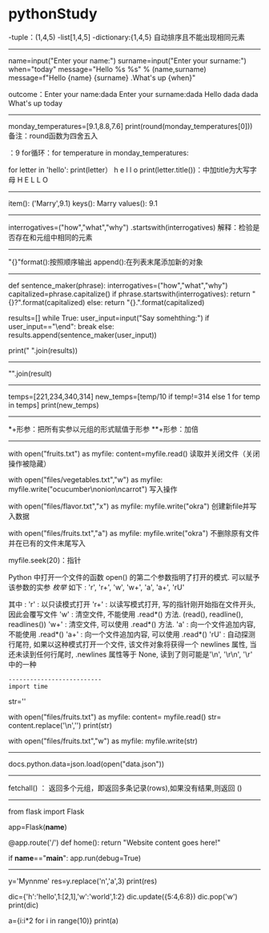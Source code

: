 # pythonStudy
-tuple：(1,4,5)
-list[1,4,5]
-dictionary:{1,4,5} 自动排序且不能出现相同元素

-------------------------------------
name=input("Enter your name:")
surname=input("Enter your surname:")
when="today"
message="Hello %s %s" % (name,surname)
message=f"Hello {name} {surname} .What's up {when}"

outcome：Enter your name:dada
Enter your surname:dada
Hello dada dada What's up today

--------------------------
monday_temperatures=[9.1,8.8,7.6]
print(round(monday_temperatures[0]))              备注：round函数为四舍五入

：9
for循环：for temperature in monday_temperatures:

for letter in 'hello':
    print(letter）
h
e
l
l
o
    print(letter.title())：中加title为大写字母
H
E
L
L
O

-------------------------------
item(): ('Marry',9.1)
keys(): Marry
values(): 9.1

-------------------------------
interrogatives=("how","what","why")
.startswith(interrogatives)
解释：检验是否存在和元组中相同的元素

-------------------------------
"{}"format():按照顺序输出
append():在列表末尾添加新的对象

------------------------------

def sentence_maker(phrase):
    interrogatives=("how","what","why")
    capitalized=phrase.capitalize()
    if phrase.startswith(interrogatives):
        return "{}?".format(capitalized)
    else:
        return "{}.".format(capitalized)

results=[]
while True:
    user_input=input("Say somehthing:")
    if user_input=="\end":
        break
    else:
        results.append(sentence_maker(user_input))

print(" ".join(results))

-------------------------------
"".join(result)

------------------------------
temps=[221,234,340,314]
new_temps=[temp/10 if temp!=314 else 1 for temp in temps]
print(new_temps)

------------------------------
*+形参：把所有实参以元组的形式赋值于形参
**+形参：加倍

------------------------------
with open("fruits.txt") as myfile:
    content=myfile.read()
读取并关闭文件（关闭操作被隐藏）

with open("files/vegetables.txt","w") as myfile:
    myfile.write("ocucumber\nonion\ncarrot")
写入操作

with open("files/flavor.txt","x") as myfile:
    myfile.write("okra")
创建新file并写入数据

with open("files/fruits.txt","a") as myfile:
    myfile.write("okra")
不删除原有文件并在已有的文件末尾写入

myfile.seek(20)：指针

Python 中打开一个文件的函数 open() 的第二个参数指明了打开的模式. 可以赋予该参数的实参 *枚举* 如下 : 
'r', 'r+', 'w', 'w+', 'a', 'a+', 'rU'

其中 : 
'r' : 以只读模式打开
'r+' : 以读写模式打开, 写的指针刚开始指在文件开头, 因此会覆写文件
'w' : 清空文件, 不能使用 <file>.read*() 方法.  (read(), readline(), readlines())
'w+' : 清空文件, 可以使用 <file>.read*() 方法. 
'a' : 向一个文件追加内容,  不能使用 .read*()
'a+' : 向一个文件追加内容, 可以使用 .read*()
'rU' : 自动探测行尾符, 如果以这种模式打开一个文件, 该文件对象将获得一个 newlines 属性, 当还未读到任何行尾时, <file>.newlines 属性等于 None, 读到了则可能是'\n', '\r\n', '\r' 中的一种
    
    --------------------------
    import time

str=''

with open("files/fruits.txt") as myfile:
    content= myfile.read()
    str= content.replace('\n','')
    print(str)



with open("files/fruits.txt","w") as myfile:
    myfile.write(str)
    
--------------------------
docs.python.data=json.load(open("data.json"))

-------------------------
fetchall() ：
   返回多个元组，即返回多条记录(rows),如果没有结果,则返回 ()
   
-------------------------
from flask import Flask

app=Flask(__name__)

@app.route('/')
def home():
    return "Website content goes here!"

if __name__=="__main__":
    app.run(debug=True)
    
 -------------------
 y='Mynnme'
res=y.replace('n','a',3)
print(res)


dic={'h':'hello',1:[2,1],'w':'world',1:2}
dic.update({5:4,6:8})
dic.pop('w')
print(dic)

a={i:i*2 for i in range(10)}
print(a)
